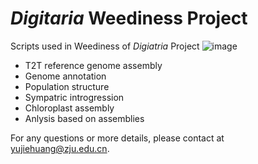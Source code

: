 # *Digitaria* Weediness Project
Scripts used in Weediness of *Digiatria* Project
![image](https://github.com/Ne0tea/DigitariaPop/edit/main/crabgrass.jpg)
- T2T reference genome assembly
- Genome annotation
- Population structure
- Sympatric introgression
- Chloroplast assembly
- Anlysis based on assemblies

For any questions or more details, please contact at [yujiehuang@zju.edu.cn]().
